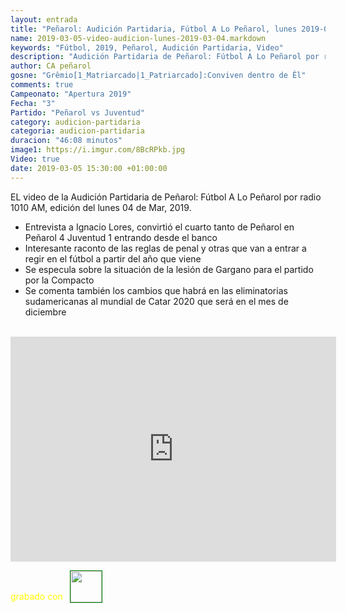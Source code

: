 ```yaml
---
layout: entrada
title: "Peñarol: Audición Partidaria, Fútbol A Lo Peñarol, lunes 2019-03-04 por 1010 AM"
name: 2019-03-05-video-audicion-lunes-2019-03-04.markdown
keywords: "Fútbol, 2019, Peñarol, Audición Partidaria, Video"
description: "Audición Partidaria de Peñarol: Fútbol A Lo Peñarol por radio 1010 AM, edición del lunes 04 de Mar 2019"
author: CA peñarol
gosne: "Grêmio[1_Matriarcado|1_Patriarcado]:Conviven dentro de Êl"
comments: true
Campeonato: "Apertura 2019"
Fecha: "3"
Partido: "Peñarol vs Juventud"
category: audicion-partidaria
categoria: audicion-partidaria
duracion: "46:08 minutos"
image1: https://i.imgur.com/8BcRPkb.jpg
Video: true
date: 2019-03-05 15:30:00 +01:00:00
---
```

<!---
Campeonato: <span>{{ page.Campeonato }}</span><br>
Fecha: <span>{{ page.Fecha }}</span><br>
Encuentro: <span>{{ page.Partido }}</span><br>-->

EL video de la Audición Partidaria de Peñarol: Fútbol A Lo Peñarol por radio 1010 AM, edición del lunes 04 de Mar, 2019.

  - Entrevista a Ignacio Lores, convirtió el cuarto tanto de Peñarol en Peñarol 4 Juventud 1 entrando desde el banco
  - Interesante raconto de las reglas de penal y otras que van a entrar a regir en el fútbol a partir del año que viene
  - Se especula sobre la situación de la lesión de Gargano para el partido por la Compacto
  - Se comenta también los cambios que habrá en las eliminatorias sudamericanas al mundial de Catar 2020 que será en el mes de diciembre

<br>

<iframe width="521" height="360" src="https://www.youtube.com/embed/T9HDLjVhcmg" frameborder="0" allow="accelerometer; autoplay; encrypted-media; gyroscope; picture-in-picture" allowfullscreen></iframe>

<span style="color:yellow;">grabado con</span> <a href="http://ffmpeg.org"><img src="{{ site.url }}/images/ffmpeg.png" width="50px" style="border:1px solid green;vertical-align: sub;margin-left:7px;"></a>
